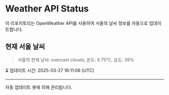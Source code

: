 
# Weather API Status

이 리포지토리는 OpenWeather API를 사용하여 서울의 날씨 정보를 자동으로 업데이트합니다.

## 현재 서울 날씨
> 서울의 현재 날씨: overcast clouds, 온도: 6.75°C, 습도: 39%

⏳ 업데이트 시간: 2025-03-27 16:11:06 (UTC)

---
자동 업데이트 봇에 의해 관리됩니다.
